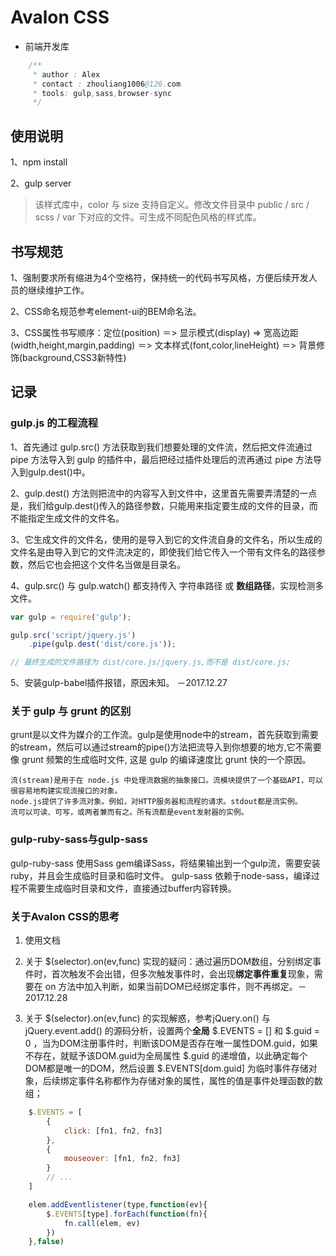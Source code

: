 # Avalon CSS

- 前端开发库

```java
    /**
     * author : Alex
     * contact : zhouliang1006@126.com
     * tools: gulp,sass,browser-sync
     */
```
## 使用说明

1、npm install

2、gulp server

> 该样式库中，color 与 size 支持自定义。修改文件目录中 public / src / scss / var 下对应的文件。可生成不同配色风格的样式库。

## 书写规范

1、强制要求所有缩进为4个空格符，保持统一的代码书写风格，方便后续开发人员的继续维护工作。

2、CSS命名规范参考element-ui的BEM命名法。

3、CSS属性书写顺序：定位(position) ＝> 显示模式(display) => 宽高边距(width,height,margin,padding) ＝> 文本样式(font,color,lineHeight) ＝> 背景修饰(background,CSS3新特性)

## 记录

### gulp.js 的工程流程

1、首先通过 gulp.src() 方法获取到我们想要处理的文件流，然后把文件流通过 pipe 方法导入到 gulp 的插件中，最后把经过插件处理后的流再通过 pipe 方法导入到gulp.dest()中。

2、gulp.dest() 方法则把流中的内容写入到文件中，这里首先需要弄清楚的一点是，我们给gulp.dest()传入的路径参数，只能用来指定要生成的文件的目录，而不能指定生成文件的文件名。

3、它生成文件的文件名，使用的是导入到它的文件流自身的文件名，所以生成的文件名是由导入到它的文件流决定的，即使我们给它传入一个带有文件名的路径参数，然后它也会把这个文件名当做是目录名。

4、gulp.src() 与 gulp.watch() 都支持传入 字符串路径 或 **数组路径**，实现检测多文件。

```javascript
var gulp = require('gulp');

gulp.src('script/jquery.js')
    .pipe(gulp.dest('dist/core.js'));

// 最终生成的文件路径为 dist/core.js/jquery.js,而不是 dist/core.js;
```

5、安装gulp-babel插件报错，原因未知。 －2017.12.27

### 关于 gulp 与 grunt 的区别

grunt是以文件为媒介的工作流。gulp是使用node中的stream，首先获取到需要的stream，然后可以通过stream的pipe()方法把流导入到你想要的地方,它不需要像 grunt 频繁的生成临时文件, 这是 gulp 的编译速度比 grunt 快的一个原因。

```
流(stream)是用于在 node.js 中处理流数据的抽象接口。流模块提供了一个基础API，可以很容易地构建实现流接口的对象。
node.js提供了许多流对象。例如，对HTTP服务器和流程的请求。stdout都是流实例。
流可以可读、可写，或两者兼而有之。所有流都是event发射器的实例。
```

### gulp-ruby-sass与gulp-sass

gulp-ruby-sass 使用Sass gem编译Sass，将结果输出到一个gulp流，需要安装ruby，并且会生成临时目录和临时文件。
gulp-sass 依赖于node-sass，编译过程不需要生成临时目录和文件，直接通过buffer内容转换。

### 关于Avalon CSS的思考

1. 使用文档

2. 关于 $(selector).on(ev,func) 实现的疑问：通过遍历DOM数组，分别绑定事件时，首次触发不会出错，但多次触发事件时，会出现**绑定事件重复**现象，需要在 on 方法中加入判断，如果当前DOM已经绑定事件，则不再绑定。－2017.12.28

3. 关于 $(selector).on(ev,func) 的实现解惑，参考jQuery.on() 与 jQuery.event.add() 的源码分析，设置两个**全局** $.EVENTS = [] 和 $.guid = 0 ，当为DOM注册事件时，判断该DOM是否存在唯一属性DOM.guid，如果不存在，就赋予该DOM.guid为全局属性 $.guid 的递增值，以此确定每个DOM都是唯一的DOM，然后设置 $.EVENTS[dom.guid] 为临时事件存储对象，后续绑定事件名称都作为存储对象的属性，属性的值是事件处理函数的数组；

```javascript
    $.EVENTS = [
        {
            click: [fn1, fn2, fn3]
        },
        {
            mouseover: [fn1, fn2, fn3]
        }
        // ...
    ]

    elem.addEventlistener(type,function(ev){
        $.EVENTS[type].forEach(function(fn){
            fn.call(elem, ev)
        })
    },false)
```